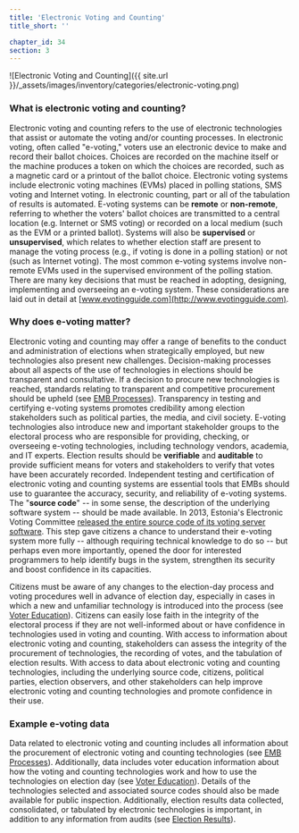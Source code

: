 ```yaml
---
title: 'Electronic Voting and Counting'
title_short: ''

chapter_id: 34
section: 3
---
```


![Electronic Voting and Counting]({{ site.url }}/\_assets/images/inventory/categories/electronic-voting.png)

### What is electronic voting and counting?

Electronic voting and counting refers to the use of electronic technologies that assist or automate the voting and/or counting processes. In electronic voting, often called "e-voting," voters use an electronic device to make and record their ballot choices. Choices are recorded on the machine itself or the machine produces a token on which the choices are recorded, such as a magnetic card or a printout of the ballot choice. Electronic voting systems include electronic voting machines (EVMs) placed in polling stations, SMS voting and Internet voting. In electronic counting, part or all of the tabulation of results is automated. E-voting systems can be **remote** or **non-remote**, referring to whether the voters' ballot choices are transmitted to a central location (e.g. Internet or SMS voting) or recorded on a local medium (such as the EVM or a printed ballot). Systems will also be **supervised** or **unsupervised**, which relates to whether election staff are present to manage the voting process (e.g., if voting is done in a polling station) or not (such as Internet voting). The most common e-voting systems involve non-remote EVMs used in the supervised environment of the polling station. There are many key decisions that must be reached in adopting, designing, implementing and overseeing an e-voting system. These considerations are laid out in detail at [www.evotingguide.com](http://www.evotingguide.com).

### Why does e-voting matter?

Electronic voting and counting may offer a range of benefits to the conduct and administration of elections when strategically employed, but new technologies also present new challenges. Decision-making processes about all aspects of the use of technologies in elections should be transparent and consultative. If a decision to procure new technologies is reached, standards relating to transparent and competitive procurement should be upheld (see [EMB Processes](/en/guide/key-categories/emb-processes/)). Transparency in testing and certifying e-voting systems promotes credibility among election stakeholders such as political parties, the media, and civil society. E-voting technologies also introduce new and important stakeholder groups to the electoral process who are responsible for providing, checking, or overseeing e-voting technologies, including technology vendors, academia, and IT experts. Election results should be **verifiable** and **auditable** to provide sufficient means for voters and stakeholders to verify that votes have been accurately recorded. Independent testing and certification of electronic voting and counting systems are essential tools that EMBs should use to guarantee the accuracy, security, and reliability of e-voting systems. The "**source code**" -- in some sense, the description of the underlying software system -- should be made available. In 2013, Estonia's Electronic Voting Committee [released the entire source code of its voting server software](https://github.com/vvk-ehk/evalimine). This step gave citizens a chance to understand their e-voting system more fully -- although requiring technical knowledge to do so -- but perhaps even more importantly, opened the door for interested programmers to help identify bugs in the system, strengthen its security and boost confidence in its capacities.

Citizens must be aware of any changes to the election-day process and voting procedures well in advance of election day, especially in cases in which a new and unfamiliar technology is introduced into the process (see [Voter Education](/en/guide/key-categories/voter-education/)). Citizens can easily lose faith in the integrity of the electoral process if they are not well-informed about or have confidence in technologies used in voting and counting. With access to information about electronic voting and counting, stakeholders can assess the integrity of the procurement of technologies, the recording of votes, and the tabulation of election results. With access to data about electronic voting and counting technologies, including the underlying source code, citizens, political parties, election observers, and other stakeholders can help improve electronic voting and counting technologies and promote confidence in their use.

### Example e-voting data

Data related to electronic voting and counting includes all information about the procurement of electronic voting and counting technologies (see [EMB Processes](/en/guide/key-categories/emb-processes/)). Additionally, data includes voter education information about how the voting and counting technologies work and how to use the technologies on election day (see [Voter Education](/en/guide/key-categories/voter-education/)). Details of the technologies selected and associated source codes should also be made available for public inspection. Additionally, election results data collected, consolidated, or tabulated by electronic technologies is important, in addition to any information from audits (see [Election Results](/en/guide/key-categories/election-results/)).
